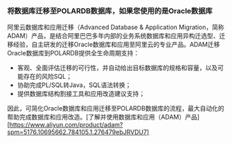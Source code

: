 ### 将数据库迁移至POLARDB数据库，如果您使用的是Oracle数据库

阿里云数据库和应用迁移（Advanced Database & Application Migration，简称ADAM）产品，是结合阿里巴巴多年内部的业务系统数据库和应用异构迁选型、迁移经验，自主研发的迁移Oracle数据库和应用至阿里云的专业产品。ADAM迁移Oracle数据库到POLARDB提供全生命周期支持：

- 客观、全面评估迁移的可行性，并自动给出目标数据库的规格和容量，以及可能存在的风险SQL；
- 协助完成PL/SQL转Java，SQL语法转换；
- 提供数据库结构割接工具和应用改造建议支持；

因此，可简化Oracle数据库和应用迁移至POLARDB数据库的流程，最大自动化的帮助完成数据库和应用改造。[了解并使用数据库和应用（ADAM）产品][https://www.aliyun.com/product/adam?spm=5176.10695662.784105.1.276479ebJRVDU7]



